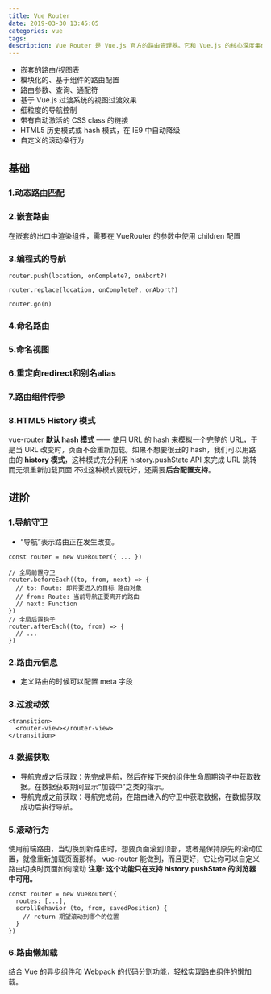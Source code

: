 ```yaml
---
title: Vue Router
date: 2019-03-30 13:45:05
categories: vue
tags:
description: Vue Router 是 Vue.js 官方的路由管理器。它和 Vue.js 的核心深度集成，让构建单页面应用变得易如反掌。 
---
```

* 嵌套的路由/视图表
* 模块化的、基于组件的路由配置
* 路由参数、查询、通配符
* 基于 Vue.js 过渡系统的视图过渡效果
* 细粒度的导航控制
* 带有自动激活的 CSS class 的链接
* HTML5 历史模式或 hash 模式，在 IE9 中自动降级
* 自定义的滚动条行为

## 基础

### 1.动态路由匹配
### 2.嵌套路由
在嵌套的出口中渲染组件，需要在 VueRouter 的参数中使用 children 配置

### 3.编程式的导航
```
router.push(location, onComplete?, onAbort?)

router.replace(location, onComplete?, onAbort?)

router.go(n)

```

### 4.命名路由
### 5.命名视图
### 6.重定向redirect和别名alias
### 7.路由组件传参

### 8.HTML5 History 模式
vue-router **默认 hash 模式** —— 使用 URL 的 hash 来模拟一个完整的 URL，于是当 URL 改变时，页面不会重新加载。如果不想要很丑的 hash，我们可以用路由的 **history 模式**，这种模式充分利用 history.pushState API 来完成 URL 跳转而无须重新加载页面.不过这种模式要玩好，还需要**后台配置支持**。

## 进阶
### 1.导航守卫
* “导航”表示路由正在发生改变。

```
const router = new VueRouter({ ... })

// 全局前置守卫
router.beforeEach((to, from, next) => {
  // to: Route: 即将要进入的目标 路由对象
  // from: Route: 当前导航正要离开的路由
  // next: Function
})
// 全局后置钩子
router.afterEach((to, from) => {
  // ...
})
```
### 2.路由元信息
* 定义路由的时候可以配置 meta 字段

### 3.过渡动效
```
<transition>
  <router-view></router-view>
</transition>
```
### 4.数据获取
* 导航完成之后获取：先完成导航，然后在接下来的组件生命周期钩子中获取数据。在数据获取期间显示“加载中”之类的指示。
* 导航完成之前获取：导航完成前，在路由进入的守卫中获取数据，在数据获取成功后执行导航。

### 5.滚动行为
使用前端路由，当切换到新路由时，想要页面滚到顶部，或者是保持原先的滚动位置，就像重新加载页面那样。 vue-router 能做到，而且更好，它让你可以自定义路由切换时页面如何滚动
**注意: 这个功能只在支持 history.pushState 的浏览器中可用。**
```
const router = new VueRouter({
  routes: [...],
  scrollBehavior (to, from, savedPosition) {
    // return 期望滚动到哪个的位置
  }
})
```
### 6.路由懒加载
结合 Vue 的异步组件和 Webpack 的代码分割功能，轻松实现路由组件的懒加载。